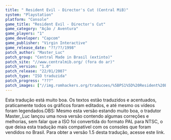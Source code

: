 ```yaml
---
title: " Resident Evil - Director's Cut (Central MiB)"
system: "Playstation"
platform: "Console"
game_title: "Resident Evil - Director's Cut"
game_category: "Ação / Aventura"
game_players: "1"
game_developer: "Capcom"
game_publisher: "Virgin Interactive"
game_release_date: "??/??/1998"
patch_author: "Master_Luc"
patch_group: "Central Made in Brasil (extinto)"
patch_site: "//www.centralmib.org/ (fora do ar)"
patch_version: "1.0"
patch_release: "22/01/2007"
patch_type: "ISO traduzida"
patch_progress: "???"
patch_images: ["//img.romhackers.org/traducoes/%5BPS1%5D%20Resident%20Evil%20-%20Director's%20Cut%20-%20Central%20MiB%20-%201.jpg","//img.romhackers.org/traducoes/%5BPS1%5D%20Resident%20Evil%20-%20Director's%20Cut%20-%20Central%20MiB%20-%202.jpg","//img.romhackers.org/traducoes/%5BPS1%5D%20Resident%20Evil%20-%20Director's%20Cut%20-%20Central%20MiB%20-%203.jpg"]
---
```

Esta tradução está muito boa. Os textos estão traduzidos e acentuados, praticamente todos os gráficos foram editados, e até mesmo os vídeos foram legendados.OBS: Mesmo esta versão estando muito boa, o tradutor Master_Luc lançou uma nova versão contendo algumas correções e melhorias, sem falar que a ISO foi convertida do formato PAL para NTSC, o que deixa esta tradução mais compatível com os consoles que foram vendidos no Brasil. Para obter a versão 1.5 desta tradução, acesse este link.